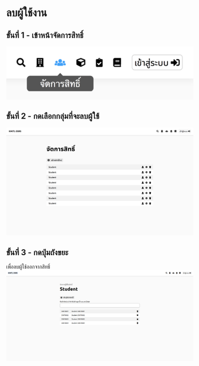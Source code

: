 # ลบผู้ใช้งาน
## ขั้นที่ 1 - เข้าหน้าจัดการสิทธิ์
![](../../img/navigation-bar/permission-button.png)

## ขั้นที่ 2 - กดเลือกกลุ่มที่จะลบผู้ใช้
![](../../img/manage-role-permission/overall.png)

## ขั้นที่ 3 - กดปุ่มถังขยะ
เพื่อลบผู้ใช้ออกจากสิทธิ์
![](../../img/manage-role-permission/user-group.png)



